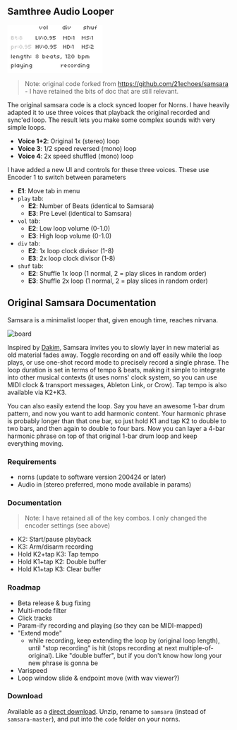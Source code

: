 ## Samthree Audio Looper

![screenshot](screenshots/samsara_plus.png)

> Note: original code forked from https://github.com/21echoes/samsara - I have retained the bits of doc that are still relevant.

The original samsara code is a clock synced looper for Norns. I have heavily adapted it to use three voices that playback the original recorded and sync'ed loop. The result lets you make some complex sounds with very simple loops. 

- **Voice 1+2**: Original 1x (stereo) loop
- **Voice 3**: 1/2 speed reversed (mono) loop
- **Voice 4**: 2x speed shuffled (mono) loop

I have added a new UI and controls for these three voices. These use Encoder 1 to switch between parameters

* **E1**: Move tab in menu
* `play` tab:
  * **E2**: Number of Beats (identical to Samsara)
  * **E3**: Pre Level (identical to Samsara)
* `vol` tab:
  * **E2**: Low loop volume (0-1.0)
  * **E3**: High loop volume (0-1.0)
* `div` tab:
  * **E2**: 1x loop clock divisor (1-8)
  * **E3**: 2x loop clock divisor (1-8)
* `shuf` tab:
  * **E2**: Shuffle 1x loop (1 normal, 2 = play slices in random order)
  * **E3**: Shuffle 2x loop (1 normal, 2 = play slices in random order)

## Original Samsara Documentation

Samsara is a minimalist looper that, given enough time, reaches nirvana.

![board](screenshots/samsara.png)

Inspired by [Dakim](https://www.youtube.com/watch?v=AmQ7AMnooj0), Samsara invites you to slowly layer in new material as old material fades away. Toggle recording on and off easily while the loop plays, or use one-shot record mode to precisely record a single phrase. The loop duration is set in terms of tempo & beats, making it simple to integrate into other musical contexts (it uses norns' clock system, so you can use MIDI clock & transport messages, Ableton Link, or Crow). Tap tempo is also available via K2+K3.

You can also easily extend the loop. Say you have an awesome 1-bar drum pattern, and now you want to add harmonic content. Your harmonic phrase is probably longer than that one bar, so just hold K1 and tap K2 to double to two bars, and then again to double to four bars. Now you can layer a 4-bar harmonic phrase on top of that original 1-bar drum loop and keep everything moving.

### Requirements
* norns (update to software version 200424 or later)
* Audio in (stereo preferred, mono mode available in params)

### Documentation

> Note: I have retained all of the key combos. I only changed the encoder settings (see above)

* K2: Start/pause playback
* K3: Arm/disarm recording
* Hold K2+tap K3: Tap tempo
* Hold K1+tap K2: Double buffer
* Hold K1+tap K3: Clear buffer

### Roadmap
* Beta release & bug fixing
* Multi-mode filter
* Click tracks
* Param-ify recording and playing (so they can be MIDI-mapped)
* "Extend mode"
  * while recording, keep extending the loop by (original loop length), until "stop recording" is hit (stops recording at next multiple-of-original). Like "double buffer", but if you don't know how long your new phrase is gonna be
* Varispeed
* Loop window slide & endpoint move (with wav viewer?)

### Download
Available as a [direct download](https://github.com/21echoes/samsara/archive/master.zip). Unzip, rename to `samsara` (instead of `samsara-master`), and put into the `code` folder on your norns.

